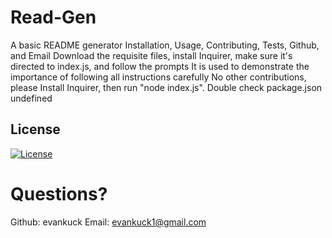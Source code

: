 # Read-Gen
  A basic README generator
  Installation, Usage, Contributing, Tests, Github, and Email
  Download the requisite files, install Inquirer, make sure it's directed to index.js, and follow the prompts
  It is used to demonstrate the importance of following all instructions carefully
  No other contributions, please
  Install Inquirer, then run "node index.js". Double check package.json
  undefined
  
  ## License
  
  [![License](https://img.shields.io/badge/License-MIT-yellow.svg)](https://opensource.org/licenses/MIT)


  
# Questions?
Github: evankuck
Email: evankuck1@gmail.com

